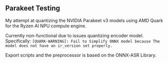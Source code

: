 ## Parakeet Testing
My attempt at quantizing the NVIDIA Parakeet v3 models using AMD Quark for the Ryzen AI NPU compute engine.

Currently non-functional due to issues quantizing encoder model.\
Specifically: 
`[QUARK-WARNING]: Fail to Simplify ONNX model because The model does not have an ir_version set properly.`

Export scripts and the preprocessor is based on the ONNX-ASR Library.